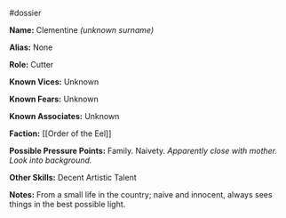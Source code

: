 #dossier

**Name:** Clementine *(unknown surname)*

**Alias:** None

**Role:** Cutter

**Known Vices:** Unknown

**Known Fears:** Unknown

**Known Associates:** Unknown

**Faction:** [[Order of the Eel]]

**Possible Pressure Points:** Family. Naivety.
	*Apparently close with mother. Look into background.* 

**Other Skills:** Decent Artistic Talent

**Notes:** From a small life in the country; naive and innocent, always sees things in the best possible light.